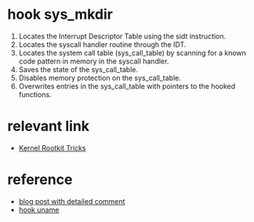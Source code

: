 
hook sys_mkdir
====

1. Locates the Interrupt Descriptor Table using the sidt instruction.
2. Locates the syscall handler routine through the IDT.
3. Locates the system call table (sys_call_table) by scanning for a known code pattern in memory in the syscall handler.
4. Saves the state of the sys_call_table.
5. Disables memory protection on the sys_call_table.
6. Overwrites entries in the sys_call_table with pointers to the hooked functions.

relevant link
=====
- [Kernel Rootkit Tricks](http://www.linux-magazine.com/Online/Features/Kernel-Rootkit-Tricks)

reference
====
- [blog post with detailed comment](http://onestraw.net/linux/lkm-and-syscall-hook/)
- [hook uname](https://github.com/ebradbury/linux-syscall-hooker)
